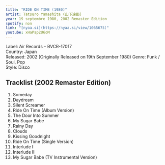 ```yaml
---
title: "RIDE ON TIME (1980)"
artist: Tatsuro Yamashita (山下達郎)
year: 19 septembre 1980, 2002 Remaster Edition
spotify: non
link: "[nyaa.si](https://nyaa.si/view/1065675)"
youtube: xHaPsp2U6oM
---
```


<!--more-->

Label: Air Records ‎– BVCR-17017<br>
Country: Japan<br>
Released: 2002 (Originally Released on 19th September 1980)
Genre: Funk / Soul, Pop<br>
Style: Disco

## Tracklist (2002 Remaster Edition)

1. Someday
2. Daydream
3. Silent Screamer
4. Ride On Time (Album Version)
5. The Door Into Summer
6. My Sugar Babe
7. Rainy Day
8. Clouds
9. Kissing Goodnight
10. Ride On Time (Single Version)
11. Interlude I
12. Interlude II
13. My Sugar Babe (TV Instrumental Version)
